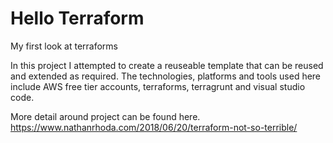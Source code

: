 # Hello Terraform

My first look at terraforms

In this project I attempted to create a reuseable template that can be reused  and extended as required.
The technologies, platforms and tools used here include AWS free tier accounts, terraforms, terragrunt and visual studio code.

More detail around project can be found here.
https://www.nathanrhoda.com/2018/06/20/terraform-not-so-terrible/
